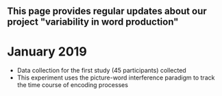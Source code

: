 ## This page provides regular updates about our project "variability in word production"

# January 2019
- Data collection for the first study (45 participants) collected
- This experiment uses the picture-word interference paradigm to track the time course of encoding processes

